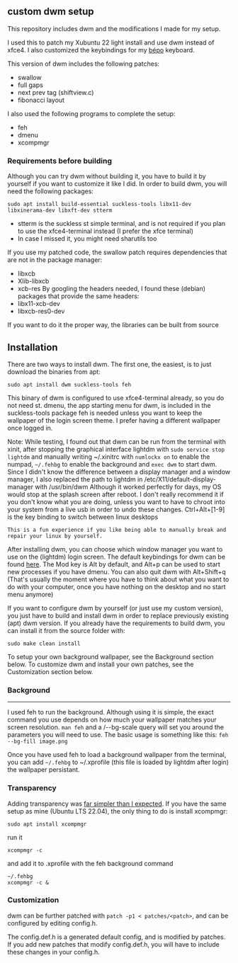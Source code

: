 ## custom dwm setup

This repository includes dwm and the modifications I made for my setup.

I used this to patch my Xubuntu 22 light install and use dwm instead of xfce4.
I also customized the keybindings for my [bépo](https://bepo.fr/wiki/Accueil) keyboard.


This version of dwm includes the following patches:
 * swallow
 * full gaps
 * next prev tag (shiftview.c)
 * fibonacci layout

I also used the following programs to complete the setup:
 * feh
 * dmenu
 * xcompmgr


### Requirements before building

Although you can try dwm without building it, you have to build it by yourself if you want to customize it like I did.
In order to build dwm, you will need the following packages:
```
sudo apt install build-essential suckless-tools libx11-dev libxinerama-dev libxft-dev stterm
```
 * stterm is the suckless st simple terminal, and is not required if you plan to use the xfce4-terminal instead (I prefer the xfce terminal)
 * In case I missed it, you might need sharutils too

If you use my patched code, the swallow patch requires dependencies that are not in the package manager:
 * libxcb
 * Xlib-libxcb
 * xcb-res
By googling the headers needed, I found these (debian) packages that provide the same headers:
 * libx11-xcb-dev
 * libxcb-res0-dev

If you want to do it the proper way, the libraries can be built from source



## Installation
There are two ways to install dwm.
The first one, the easiest, is to just download the binaries from apt:
```
sudo apt install dwm suckless-tools feh
```
This binary of dwm is configured to use xfce4-terminal already, so you do not need st.
dmenu, the app starting menu for dwm, is included in the suckless-tools package
feh is needed unless you want to keep the wallpaper of the login screen theme. I prefer having a different wallpaper once logged in.

Note:
	While testing, I found out that dwm can be run from the terminal with xinit, after stopping the graphical interface lightdm with ```sudo service stop lightdm``` and manually writing ~/.xinitrc with ```numlockx on``` to enable the numpad, ```~/.fehbg``` to enable the background and ```exec dwm``` to start dwm.
	Since I didn't know the difference between a display manager and a window manager, I also replaced the path to lightdm in /etc/X11/default-display-manager with /usr/bin/dwm
	Although it worked perfectly for days, my OS would stop at the splash screen after reboot. I don't really recommend it if you don't know what you are doing, unless you want to have to chroot into your system from a live usb in order to undo these changes.
	Ctrl+Alt+[1-9] is the key binding to switch between linux desktops

	This is a fun experience if you like being able to manually break and repair your linux by yourself.


After installing dwm, you can choose which window manager you want to use on the (lightdm) login screen.
The default keybindings for dwm can be found [here](https://gist.github.com/erlendaakre/12eb90eef84a3ab81f7b531e516c9594).
The Mod key is Alt by default, and Alt+p can be used to start new processes if you have dmenu. You can also quit dwm with Alt+Shift+q
(That's usually the moment where you have to think about what you want to do with your computer, once you have nothing on the desktop and no start menu anymore)




If you want to configure dwm by yourself (or just use my custom version), you just have to build and install dwm in order to replace previously existing (apt) dwm version.
If you already have the requirements to build dwm, you can install it from the source folder with:
```
sudo make clean install
```



To setup your own background wallpaper, see the Background section below.
To customize dwm and install your own patches, see the Customization section below.


### Background
----------
I used feh to run the background.
Although using it is simple, the exact command you use depends on how much your wallpaper matches your screen resolution.
```man feh``` and a /--bg-scale query will set you around the parameters you will need to use.
The basic usage is something like this: ```feh --bg-fill image.png```

Once you have used feh to load a background wallpaper from the terminal, you can add ```~/.fehbg``` to ~/.xprofile (this file is loaded by lightdm after login) the wallpaper persistant.

### Transparency
Adding transparency was [far simpler than I expected](https://wiki.archlinux.org/title/xcompmgr).
If you have the same setup as mine (Ubuntu LTS 22.04), the only thing to do is install xcompmgr:
```
sudo apt install xcompmgr
```
run it
```
xcompmgr -c
```
and add it to .xprofile with the feh background command
```
~/.fehbg
xcompmgr -c &
```


### Customization
dwm can be further patched with ```patch -p1 < patches/<patch>```,
and can be configured by editing config.h.

The config.def.h is a generated default config, and is modified by patches.
If you add new patches that modify config.def.h, you will have to include these changes in your config.h.
